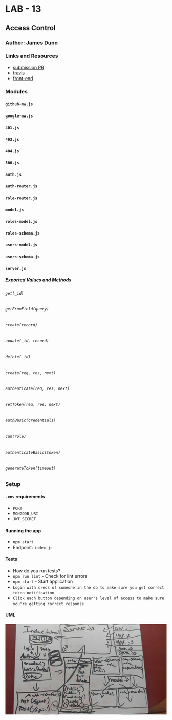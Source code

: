 # LAB - 13

## Access Control

### Author: James Dunn

### Links and Resources

- [submission PR](https://github.com/james-401-advanced-javascript/lab-13/pull/1)
- [travis](https://travis-ci.com/james-401-advanced-javascript/lab-13)
- [front-end](https://jamesdunn-lab-11.herokuapp.com)

### Modules

#### `github-mw.js`

#### `google-mw.js`

#### `401.js`

#### `403.js`

#### `404.js`

#### `500.js`

#### `auth.js`

#### `auth-router.js`

#### `role-router.js`

#### `model.js`

#### `roles-model.js`

#### `roles-schema.js`

#### `users-model.js`

#### `users-schema.js`

#### `server.js`

##### Exported Values and Methods

###### `get(_id)`

###### `getFromField(query)`

###### `create(record)`

###### `update(_id, record)`

###### `delete(_id)`

###### `create(req, res, next)`

###### `authenticate(req, res, next)`

###### `setToken(req, res, next)`

###### `authBasic(credentials)`

###### `can(role)`

###### `authenticateBasic(token)`

###### `generateToken(timeout)`

### Setup

#### `.env` requirements

- `PORT`
- `MONGODB_URI`
- `JWT_SECRET`

#### Running the app

- `npm start`
- Endpoint: `index.js`

#### Tests

- How do you run tests?
- `npm run lint` - Check for lint errors
- `npm start` - Start application
- `Login with creds of someone in the db to make sure you get correct token notification`
- `Click each button depending on user's level of access to make sure you're getting correct response`

#### UML

![UML](./images/lab-13.jpg)
